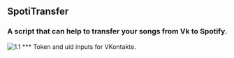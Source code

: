 ## SpotiTransfer
### A script that can help to transfer your songs from Vk to Spotify.
![1.1](https://github.com/xcaq/spoti-transfer/images/vkontakte.png)
*** Token and uid inputs for VKontakte.
